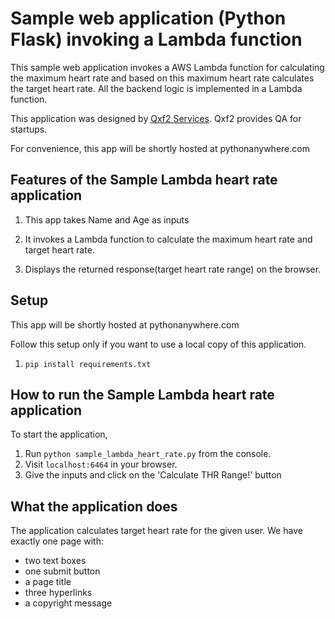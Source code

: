 # Sample web application (Python Flask) invoking a Lambda function

This sample web application invokes a AWS Lambda function for calculating the maximum heart rate and based on this maximum heart rate calculates the target heart rate. All the backend logic is implemented in a Lambda function.

This application was designed by [Qxf2 Services](https://www.qxf2.com/?utm_source=qa-interview&utm_medium=click&utm_campaign=From%20QA%20Interview). Qxf2 provides QA for startups.

For convenience, this app will be shortly hosted at pythonanywhere.com

## Features of the Sample Lambda heart rate application

1. This app takes Name and Age as inputs

2. It invokes a Lambda function to calculate the maximum heart rate and target heart rate.

3. Displays the returned response(target heart rate range) on the browser.


## Setup

This app will be shortly hosted at pythonanywhere.com

Follow this setup only if you want to use a local copy of this application. 

1. `pip install requirements.txt`

## How to run the Sample Lambda heart rate application

To start the application, 

1. Run `python sample_lambda_heart_rate.py` from the console.
2. Visit `localhost:6464` in your browser. 
3. Give the inputs and click on the 'Calculate THR Range!' button

## What the application does

The application calculates target heart rate for the given user. We have exactly one page with:

* two text boxes 
* one submit button
* a page title 
* three hyperlinks 
* a copyright message

